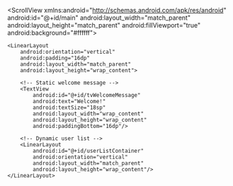 <?xml version="1.0" encoding="utf-8"?>
<ScrollView xmlns:android="http://schemas.android.com/apk/res/android"
    android:id="@+id/main"
    android:layout_width="match_parent"
    android:layout_height="match_parent"
    android:fillViewport="true"  
    <!-- Ensures content stretches to fill view -->
    android:background="#ffffff"> 
    <!-- optional: for visual clarity -->

    <LinearLayout
        android:orientation="vertical"
        android:padding="16dp"
        android:layout_width="match_parent"
        android:layout_height="wrap_content">

        <!-- Static welcome message -->
        <TextView
            android:id="@+id/tvWelcomeMessage"
            android:text="Welcome!"
            android:textSize="18sp"
            android:layout_width="wrap_content"
            android:layout_height="wrap_content"
            android:paddingBottom="16dp"/>

        <!-- Dynamic user list -->
        <LinearLayout
            android:id="@+id/userListContainer"
            android:orientation="vertical"
            android:layout_width="match_parent"
            android:layout_height="wrap_content"/>
    </LinearLayout>
</ScrollView>
